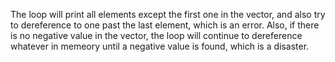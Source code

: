 The loop will print all elements except the first one in the vector, and also try to dereference to one past the last element, which is an error. Also, if there is no negative value in the vector, the loop will continue to dereference whatever in memeory until a negative value is found, which is a disaster.